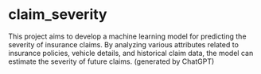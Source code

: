 # claim_severity
This project aims to develop a machine learning model for predicting the severity of insurance claims. By analyzing various attributes related to insurance policies, vehicle details, and historical claim data, the model can estimate the severity of future claims. (generated by ChatGPT)
